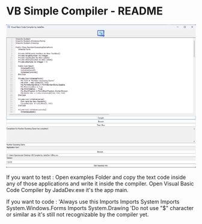 #  VB Simple Compiler - README

![VB Compiler](https://raw.githubusercontent.com/JadaDev/VB-Mini-Compiler/main/VBIcon.png)

If you want to test : 
Open examples Folder and copy the text code inside any of those applications and write it inside the compiler.
Open Visual Basic Code Compiler by JadaDev.exe it's the app main.

If you want to code : 
'Always use this Imports
Imports System
Imports System.Windows.Forms
Imports System.Drawing
'Do not use "$" character or similar as it's still not recognizable by the compiler yet.
